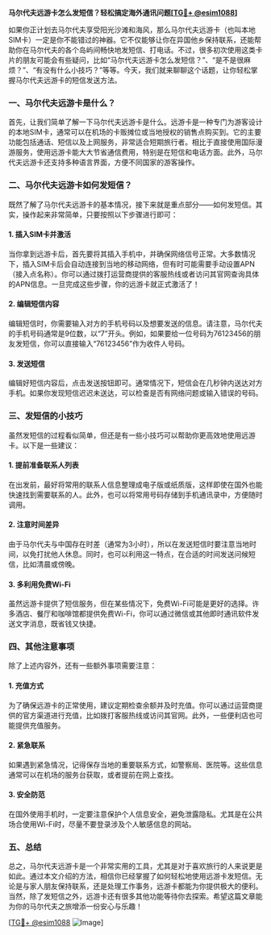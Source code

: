 **马尔代夫远游卡怎么发短信？轻松搞定海外通讯问题[[TG💪+ @esim1088](https://t.me/s/esim1088)]**

如果你正计划去马尔代夫享受阳光沙滩和海风，那么马尔代夫远游卡（也叫本地SIM卡）一定是你不能错过的神器。它不仅能够让你在异国他乡保持联系，还能帮助你在马尔代夫的各个岛屿间畅快地发短信、打电话。不过，很多初次使用这类卡片的朋友可能会有些疑问，比如“马尔代夫远游卡怎么发短信？”、“是不是很麻烦？”、“有没有什么小技巧？”等等。今天，我们就来聊聊这个话题，让你轻松掌握马尔代夫远游卡的短信发送方法。

### 一、马尔代夫远游卡是什么？

首先，让我们简单了解一下马尔代夫远游卡是什么。远游卡是一种专门为游客设计的本地SIM卡，通常可以在机场的卡贩摊位或当地授权的销售点购买到。它的主要功能包括通话、短信以及上网服务，非常适合短期旅行者。相比于直接使用国际漫游服务，使用远游卡能大大节省通信费用，特别是在短信和电话方面。此外，马尔代夫远游卡还支持多种语言界面，方便不同国家的游客操作。

### 二、马尔代夫远游卡如何发短信？

既然了解了马尔代夫远游卡的基本情况，接下来就是重点部分——如何发短信。其实，操作起来非常简单，只要按照以下步骤进行即可：

#### 1. 插入SIM卡并激活
当你拿到远游卡后，首先要将其插入手机中，并确保网络信号正常。大多数情况下，插入SIM卡后会自动连接到当地的移动网络，但有时可能需要手动设置APN（接入点名称）。你可以通过拨打运营商提供的客服热线或者访问其官网查询具体的APN信息。一旦完成这些步骤，你的远游卡就正式激活了！

#### 2. 编辑短信内容
编辑短信时，你需要输入对方的手机号码以及想要发送的信息。请注意，马尔代夫的手机号码通常是9位数，以“7”开头。例如，如果要给一位号码为76123456的朋友发短信，你可以直接输入“76123456”作为收件人号码。

#### 3. 发送短信
编辑好短信内容后，点击发送按钮即可。通常情况下，短信会在几秒钟内送达对方手机。如果你发现短信迟迟未送达，可以检查是否有网络问题或输入错误的号码。

### 三、发短信的小技巧

虽然发短信的过程看似简单，但还是有一些小技巧可以帮助你更高效地使用远游卡。以下是一些建议：

#### 1. 提前准备联系人列表
在出发前，最好将常用的联系人信息整理成电子版或纸质版，这样即使在国外也能快速找到需要联系的人。此外，也可以将常用号码存储到手机通讯录中，方便随时调用。

#### 2. 注意时间差异
由于马尔代夫与中国存在时差（通常为3小时），所以在发送短信时要注意当地时间，以免打扰他人休息。同时，也可以利用这一特点，在合适的时间发送问候短信，比如清晨或傍晚。

#### 3. 多利用免费Wi-Fi
虽然远游卡提供了短信服务，但在某些情况下，免费Wi-Fi可能是更好的选择。许多酒店、餐厅和咖啡馆都提供免费Wi-Fi，你可以通过微信或其他即时通讯软件发送文字消息，既省钱又快捷。

### 四、其他注意事项

除了上述内容外，还有一些额外事项需要注意：

#### 1. 充值方式
为了确保远游卡的正常使用，建议定期检查余额并及时充值。你可以通过运营商提供的官方渠道进行充值，比如拨打客服热线或访问其官网。此外，一些便利店也可能提供充值服务。

#### 2. 紧急联系
如果遇到紧急情况，记得保存当地的重要联系方式，如警察局、医院等。这些信息通常可以在机场的服务台获取，或者提前在网上查找。

#### 3. 安全防范
在国外使用手机时，一定要注意保护个人信息安全，避免泄露隐私。尤其是在公共场合使用Wi-Fi时，尽量不要登录涉及个人敏感信息的网站。

### 五、总结

总之，马尔代夫远游卡是一个非常实用的工具，尤其是对于喜欢旅行的人来说更是如此。通过本文介绍的方法，相信你已经掌握了如何轻松地使用远游卡发短信。无论是与家人朋友保持联系，还是处理工作事务，远游卡都能为你提供极大的便利。当然，除了发短信之外，远游卡还有很多其他功能等待你去探索。希望这篇文章能为你的马尔代夫之旅增添一份安心与乐趣！

[[TG💪+ @esim1088](https://t.me/s/esim1088) ![Image](https://i.postimg.cc/4NQfJmqS/Snipaste-2025-05-13-00-14-12.png)]